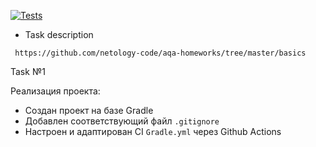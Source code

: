 [![Tests](https://github.com/ValeriaBorisova/CashbackHacker/actions/workflows/gradle.yml/badge.svg)](https://github.com/ValeriaBorisova/CashbackHacker/actions/workflows/gradle.yml)


* Task description 

``` https://github.com/netology-code/aqa-homeworks/tree/master/basics```

Task №1

Реализация проекта:
* Создан проект на базе Gradle
* Добавлен соответствующий файл ```.gitignore```
* Настроен и адаптирован CI ```Gradle.yml``` через Github Actions
